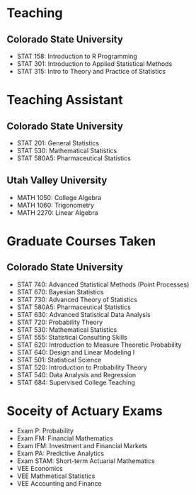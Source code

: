 # Teaching
## Colorado State University
- STAT 158: Introduction to R Programming
- STAT 301: Introduction to Applied Statistical Methods
- STAT 315: Intro to Theory and Practice of Statistics
# Teaching Assistant
## Colorado State University
- STAT 201: General Statistics
- STAT 530: Mathematical Statistics
- STAT 580A5: Pharmaceutical Statistics
## Utah Valley University
- MATH 1050: College Algebra
- MATH 1060: Trigonometry
- MATH 2270: Linear Algebra

# Graduate Courses Taken
## Colorado State University
- STAT 740: Advanced Statistical Methods (Point Processes)
- STAT 670:	Bayesian Statistics
- STAT 730:	Advanced Theory of Statistics
- STAT 580A5:	Pharmaceutical Statistics	
- STAT 630:	Advanced Statistical Data Analysis
- STAT 720:	Probability Theory
- STAT 530:	Mathematical Statistics
- STAT 555:	Statistical Consulting Skills
- STAT 620:	Introduction to Measure Theoretic Probability
- STAT 640: Design and Linear Modeling I
- STAT 501:	Statistical Science
- STAT 520:	Introduction to Probability Theory
- STAT 540:	Data Analysis and Regression
- STAT 684:	Supervised College Teaching

# Soceity of Actuary Exams
- Exam P: Probability
- Exam FM: Financial Mathematics
- Exam IFM: Investment and Financial Markets
- Exam PA: Predictive Analytics
- Exam STAM: Short-term Actuarial Mathematics
- VEE Economics
- VEE Mathmetical Statistics
- VEE Accounting and Finance

